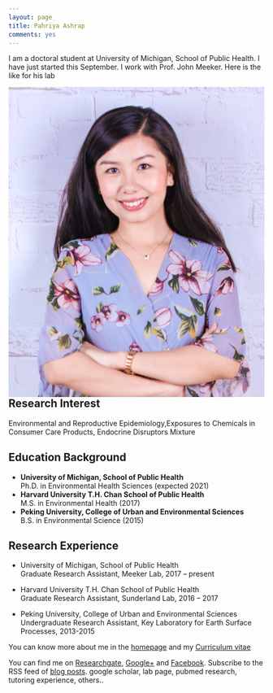 ```yaml
---
layout: page
title: Pahriya Ashrap
comments: yes
---
```



I am a doctoral student at University of Michigan, School of Public Health. I have just started this September. I work with Prof. John Meeker. Here is the like for his lab

<img align="right" src="/media/image/Meekerlab_web_pahriya.png" weight=40%>



Research Interest
-----------------

Environmental and Reproductive Epidemiology,Exposures to Chemicals in Consumer Care Products, Endocrine Disruptors Mixture


Education Background
--------------------

- **University of Michigan, School of Public Health**
<br/>Ph.D. in Environmental Health Sciences (expected 2021) 
- **Harvard University T.H. Chan School of Public Health**
<br/>M.S. in Environmental Health (2017) 
- **Peking University, College of Urban and Environmental Sciences**
<br/>B.S. in Environmental Science (2015)
  	                 
                           
Research Experience
-----------------------

- University of Michigan, School of Public Health 
<br/>Graduate Research Assistant, Meeker Lab, 2017 – present

- Harvard University T.H. Chan School of Public Health
<br/>Graduate Research Assistant, Sunderland Lab, 2016 – 2017

- Peking University, College of Urban and Environmental Sciences
<br/>Undergraduate Research Assistant, Key Laboratory for Earth Surface Processes, 2013-2015


You can know more about me in the [homepage](/) and my [Curriculum vitae](/media/pdf/CV-09-19-2017.pdf)


<!-- > This site was created with [Jekyll](https://github.com/mojombo/jekyll) and the template was derived from the site [setImpl](http://lhzhang.com/) by Linghua Zhang; the homepage was based on the design of [Tao Zhang](http://ztpala.com/) (thanks a lot, guys!). You may need a decent web browser to view this site (such as Firefox or Chrome), otherwise the layout can be a mess and the fonts can look ugly. You can navigate to the last post by the left-arrow key (`<-`) or next post by right-arrow (`->`), or equivalently keys `J` and `K`.-->

<!--This page seems just redundant and useless. Maybe you don't want this,
pashrap.-->


You can find me on [Researchgate](https://github.com/hyiltiz/), [Google+](https://plus.google.com/110960771438948518308) and [Facebook](https://www.facebook.com/hyiltiz). Subscribe to the RSS feed of [blog posts](../feed/).  google scholar, lab page, pubmed research, tutoring experience, others..


